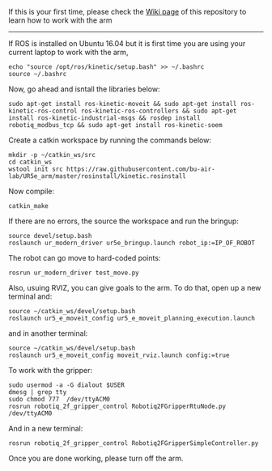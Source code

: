 If this is your first time, please check the [Wiki page](https://github.com/bu-air-lab/UR5e_arm/wiki) of this repository to learn how to work with the arm <br />


----------------------------------------------------------------------------------------------------------------

If ROS is installed on Ubuntu 16.04 but it is first time you are using your current laptop to work with the arm, <br />
```
echo "source /opt/ros/kinetic/setup.bash" >> ~/.bashrc
source ~/.bashrc
```
Now, go ahead and isntall the libraries below:
```
sudo apt-get install ros-kinetic-moveit && sudo apt-get install ros-kinetic-ros-control ros-kinetic-ros-controllers && sudo apt-get install ros-kinetic-industrial-msgs && rosdep install robotiq_modbus_tcp && sudo apt-get install ros-kinetic-soem
```
Create a catkin workspace by running the commands below: <br />
```
mkdir -p ~/catkin_ws/src
cd catkin_ws
wstool init src https://raw.githubusercontent.com/bu-air-lab/UR5e_arm/master/rosinstall/kinetic.rosinstall
```
Now compile: <br />
``` 
catkin_make
```
If there are no errors, the source the workspace and run the bringup: <br />
```
source devel/setup.bash
roslaunch ur_modern_driver ur5e_bringup.launch robot_ip:=IP_OF_ROBOT
```
The robot can go move to hard-coded points:<br />
```
rosrun ur_modern_driver test_move.py
```
Also, usuing RVIZ, you can give goals to the arm. To do that, open up a new terminal and:<br />
```
source ~/catkin_ws/devel/setup.bash
roslaunch ur5_e_moveit_config ur5_e_moveit_planning_execution.launch
```

and in another terminal:<br />
```
source ~/catkin_ws/devel/setup.bash
roslaunch ur5_e_moveit_config moveit_rviz.launch config:=true
```
To work with the gripper:

```
sudo usermod -a -G dialout $USER 
dmesg | grep tty 
sudo chmod 777  /dev/ttyACM0 
rosrun robotiq_2f_gripper_control Robotiq2FGripperRtuNode.py /dev/ttyACM0
```
And in a new terminal:
```
rosrun robotiq_2f_gripper_control Robotiq2FGripperSimpleController.py 
```

Once you are done working, please turn off the arm.





